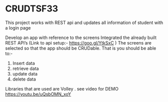 # CRUDTSF33

This project works with REST api and updates all information of student with a login page


Develop an app with reference to the screens 
Integrated the already built REST API’s (Link to api setup:- https://goo.gl/YtkSxC )
The screens are selected so that the app should be CRUDable.
That is you should be able to:-
1. Insert data
2. retrieve data
3. update data
4. delete data

Libraries that are used are Volley .
see video for DEMO
https://youtu.be/uQsbOMN_xoY
